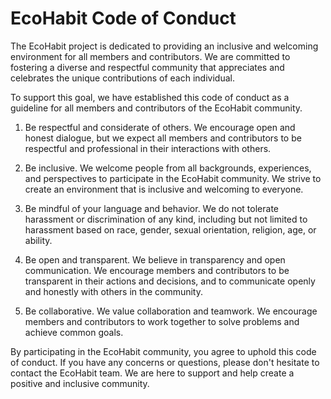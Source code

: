 # EcoHabit Code of Conduct

The EcoHabit project is dedicated to providing an inclusive and welcoming environment for all members and contributors. We are committed to fostering a diverse and respectful community that appreciates and celebrates the unique contributions of each individual.

To support this goal, we have established this code of conduct as a guideline for all members and contributors of the EcoHabit community.

1. Be respectful and considerate of others. We encourage open and honest dialogue, but we expect all members and contributors to be respectful and professional in their interactions with others.

2. Be inclusive. We welcome people from all backgrounds, experiences, and perspectives to participate in the EcoHabit community. We strive to create an environment that is inclusive and welcoming to everyone.

3. Be mindful of your language and behavior. We do not tolerate harassment or discrimination of any kind, including but not limited to harassment based on race, gender, sexual orientation, religion, age, or ability.

4. Be open and transparent. We believe in transparency and open communication. We encourage members and contributors to be transparent in their actions and decisions, and to communicate openly and honestly with others in the community.

5. Be collaborative. We value collaboration and teamwork. We encourage members and contributors to work together to solve problems and achieve common goals.

By participating in the EcoHabit community, you agree to uphold this code of conduct. If you have any concerns or questions, please don't hesitate to contact the EcoHabit team. We are here to support and help create a positive and inclusive community.
